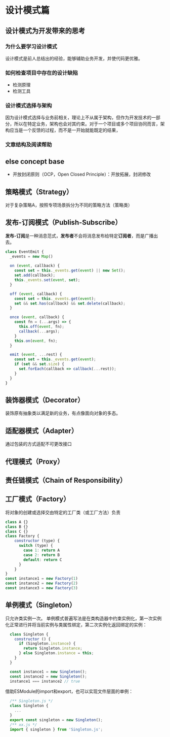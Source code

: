 # 设计模式篇

## 设计模式为开发带来的思考
### 为什么要学习设计模式
设计模式是前人总结出的经验，能够辅助业务开发，并使代码更优雅。

### 如何检查项目中存在的设计缺陷
  - 检测原理
  - 检测工具
### 设计模式选择与架构
因为设计模式选择与业务前相关，理论上不从属于架构，但作为开发技术的一部分，所以在特定业务，架构也会对其约束。对于一个项目或多个项目协同而言，架构应当是一个反馈的过程，而不是一开始就能既定的结果，
### 文章结构及阅读帮助

## else concept base
- 开放封闭原则（OCP，Open Closed Principle）：开放拓展，封闭修改



## 策略模式（Strategy）
对于复杂策略A，按照专项场景拆分为不同的策略方法（策略类）

## 发布-订阅模式（Publish-Subscribe）
**发布-订阅**是一种消息范式，**发布者**不会将消息发布给特定**订阅者**，而是广播出去。
```js
class EventEmit {
  _events = new Map()
  
  on (event, callback) {
    const set = this._events.get(event) || new Set();
    set.add(callback);
    this._events.set(event, set);
  }

  off (event, callback) {
    const set = this._events.get(event);
    set && set.has(callback) && set.delete(callback);
  }

  once (event, callback) {
    const fn = (...args) => {
      this.off(event, fn);
      callback(...args);
    }
    this.on(event, fn);
  }

  emit (event, ...rest) {
    const set = this._events.get(event);
    if (set && set.size) {
      set.forEach(callback => callback(...rest));
    }
  }
}
```
## 装饰器模式（Decorator）
装饰原有抽象类以满足新的业务，有点像面向对象的多态。

## 适配器模式（Adapter）
通过包装的方式适配不可更改接口

## 代理模式（Proxy）

## 责任链模式（Chain of Responsibility）

## 工厂模式（Factory）
将对象的创建或选择交由特定的工厂类（或工厂方法）负责
```js
class A {}
class B {}
class C {}
class Factory {
    constructor (type) {
      switch (type) {
        case 1: return A
        case 2: return B
        default: return C
      }
    }
}
const instance1 = new Factory(1)
const instance2 = new Factory(2)
const instance3 = new Factory(3)
```

## 单例模式（Singleton）
只允许类实例一次。
单例模式普遍写法是在类构造器中约束实例化，第一次实例化正常进行并将当前实例与类属性绑定，第二次实例化返回绑定的实例：
```js
  class Singleton {
    constructor () {
      if (Singleton.instance) {
        return Singleton.instance;
      } else Singleton.instance = this;
    }
  }

  const instance1 = new Singleton();
  const instance2 = new Singleton();
  instance1 === instance2 // true
```
借助ESModule的import和export，也可以实现文件层面的单例：
```js
  /** Singleton.js */
  class Singleton {
    ...
  }
  export const singleton = new Singleton();
  /** xx.js */
  import { singleton } from 'Singleton.js';
```
